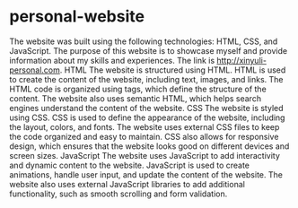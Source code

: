 # personal-website

The website was built using the following technologies: HTML, CSS, and JavaScript. The purpose of this website is to showcase myself and provide information about my skills and experiences.
The link is http://xinyuli-personal.com.
HTML The website is structured using HTML. HTML is used to create the content of the website, including text, images, and links. The HTML code is organized using tags, which define the structure of the content. The website also uses semantic HTML, which helps search engines understand the content of the website.
CSS The website is styled using CSS. CSS is used to define the appearance of the website, including the layout, colors, and fonts. The website uses external CSS files to keep the code organized and easy to maintain. CSS also allows for responsive design, which ensures that the website looks good on different devices and screen sizes.
JavaScript The website uses JavaScript to add interactivity and dynamic content to the website. JavaScript is used to create animations, handle user input, and update the content of the website. The website also uses external JavaScript libraries to add additional functionality, such as smooth scrolling and form validation.

